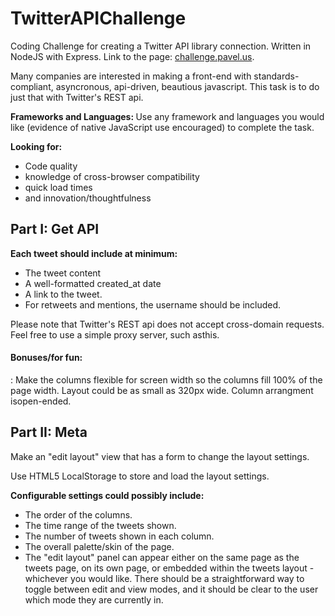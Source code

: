 # TwitterAPIChallenge
Coding Challenge for creating a Twitter API library connection. Written in NodeJS with Express.
Link to the page: <a href='http://challenge.pavel.us/'>challenge.pavel.us</a>.


Many companies are interested in making a front-end with standards-compliant, asyncronous, api-driven, 
beautious javascript. This task is to do just that with Twitter's REST api.

<strong>Frameworks and Languages: </strong>
Use any framework and languages you would like (evidence of native JavaScript use encouraged) to complete the task. 

<strong>Looking for:</strong><ul><li>Code quality</li><li>knowledge of cross-browser compatibility</li><li>quick load times</li><li>and innovation/thoughtfulness</li></ul>

<h2>Part I: Get API</h2>

<strong>Each tweet should include at minimum:</strong>
<ul><li>The tweet content</li>
<li>A well-formatted created_at date</li>
<li>A link to the tweet.</li>
<li>For retweets and mentions, the username should be included.</li></ul>

Please note that Twitter's REST api does not accept cross-domain requests. Feel free to use a simple proxy server, such asthis.

<h4>Bonuses/for fun:</h4>
: Make the columns flexible for screen width so the columns fill 100% of the page width. Layout could be as small as 320px wide. Column arrangment isopen-ended.


<h2>Part II: Meta</h2>

Make an "edit layout" view that has a form to change the layout settings.

Use HTML5 LocalStorage to store and load the layout settings.

<strong>Configurable settings could possibly include:</strong>
<ul><li>The order of the columns.</li>
<li>The time range of the tweets shown.</li>
<li>The number of tweets shown in each column.</li>
<li>The overall palette/skin of the page.</li>
<li>The "edit layout" panel can appear either on the same page as the tweets page, on its own page, or embedded within the tweets layout - whichever you would like. There should be a straightforward way to toggle between edit and view modes, and it should be clear to the user which mode they are currently in.</li></ul>
